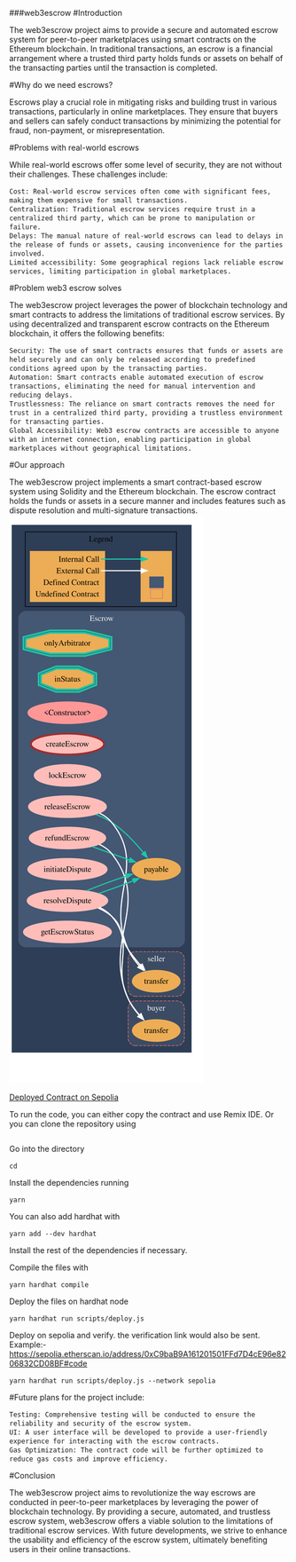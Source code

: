 ###web3escrow
#Introduction

The web3escrow project aims to provide a secure and automated escrow system for peer-to-peer marketplaces using smart contracts on the Ethereum blockchain. In traditional transactions, an escrow is a financial arrangement where a trusted third party holds funds or assets on behalf of the transacting parties until the transaction is completed.


#Why do we need escrows?

Escrows play a crucial role in mitigating risks and building trust in various transactions, particularly in online marketplaces. They ensure that buyers and sellers can safely conduct transactions by minimizing the potential for fraud, non-payment, or misrepresentation.


#Problems with real-world escrows

While real-world escrows offer some level of security, they are not without their challenges. These challenges include:

    Cost: Real-world escrow services often come with significant fees, making them expensive for small transactions.
    Centralization: Traditional escrow services require trust in a centralized third party, which can be prone to manipulation or failure.
    Delays: The manual nature of real-world escrows can lead to delays in the release of funds or assets, causing inconvenience for the parties involved.
    Limited accessibility: Some geographical regions lack reliable escrow services, limiting participation in global marketplaces.

#Problem web3 escrow solves

The web3escrow project leverages the power of blockchain technology and smart contracts to address the limitations of traditional escrow services. By using decentralized and transparent escrow contracts on the Ethereum blockchain, it offers the following benefits:

    Security: The use of smart contracts ensures that funds or assets are held securely and can only be released according to predefined conditions agreed upon by the transacting parties.
    Automation: Smart contracts enable automated execution of escrow transactions, eliminating the need for manual intervention and reducing delays.
    Trustlessness: The reliance on smart contracts removes the need for trust in a centralized third party, providing a trustless environment for transacting parties.
    Global Accessibility: Web3 escrow contracts are accessible to anyone with an internet connection, enabling participation in global marketplaces without geographical limitations.

#Our approach

The web3escrow project implements a smart contract-based escrow system using Solidity and the Ethereum blockchain. The escrow contract holds the funds or assets in a secure manner and includes features such as dispute resolution and multi-signature transactions.
![contract diagram](/img/img.svg)

[Deployed Contract on Sepolia](https://sepolia.etherscan.io/address/0xC9baB9A161201501FFd7D4cE96e8206832CD08BF#code)

To run the code, you can either copy the contract and use Remix IDE. Or you can clone the repository using 
```

```
Go into the directory
```
cd 
```
Install the dependencies running 
```
yarn
```
You can also add hardhat with 
```
yarn add --dev hardhat
```
Install the rest of the dependencies if necessary.

Compile the files with 
```
yarn hardhat compile
```

Deploy the files on hardhat node
```
yarn hardhat run scripts/deploy.js
```
Deploy on sepolia and verify. the verification link would also be sent. Example:- https://sepolia.etherscan.io/address/0xC9baB9A161201501FFd7D4cE96e8206832CD08BF#code
```
yarn hardhat run scripts/deploy.js --network sepolia
```

#Future plans for the project include:

    Testing: Comprehensive testing will be conducted to ensure the reliability and security of the escrow system.
    UI: A user interface will be developed to provide a user-friendly experience for interacting with the escrow contracts.
    Gas Optimization: The contract code will be further optimized to reduce gas costs and improve efficiency.

#Conclusion

The web3escrow project aims to revolutionize the way escrows are conducted in peer-to-peer marketplaces by leveraging the power of blockchain technology. By providing a secure, automated, and trustless escrow system, web3escrow offers a viable solution to the limitations of traditional escrow services. With future developments, we strive to enhance the usability and efficiency of the escrow system, ultimately benefiting users in their online transactions.